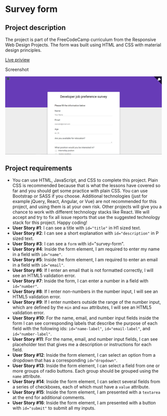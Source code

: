 # Survey form

## Project description

The project is part of the FreeCodeCamp curriculum from the Responsive Web Design Projects. The form was built using HTML and CSS with material design principles.

<a href="https://tudorflorea.github.io/apps/freecodecamp/survey_form/index.html">Live priview</a>

Screenshot

<img src="./screenshot.png" />

## Project requirements

* You can use HTML, JavaScript, and CSS to complete this project. Plain CSS is recommended because that is what the lessons have covered so far and you should get some practice with plain CSS. You can use Bootstrap or SASS if you choose. Additional technologies (just for example jQuery, React, Angular, or Vue) are not recommended for this project, and using them is at your own risk. Other projects will give you a chance to work with different technology stacks like React. We will accept and try to fix all issue reports that use the suggested technology stack for this project. Happy coding!
* **User Story #1**: I can see a title with `id="title"` in H1 sized text.
* **User Story #2**: I can see a short explanation with `id="description"` in P sized text.
* **User Story #3**: I can see a `form` with id="survey-form".
* **User Story #4**: Inside the form element, I am required to enter my name in a field with `id="name"`.
* **User Story #5**: Inside the form element, I am required to enter an email in a field with `id="email"`.
* **User Story #6**: If I enter an email that is not formatted correctly, I will see an HTML5 validation error.
* **User Story #7**: Inside the form, I can enter a number in a field with `id="number"`.
* **User Story #8**: If I enter non-numbers in the number input, I will see an HTML5 validation error.
* **User Story #9**: If I enter numbers outside the range of the number input, which are defined by the `min` and `max` attributes, I will see an HTML5 validation error.
* **User Story #10**: For the name, email, and number input fields inside the form I can see corresponding labels that describe the purpose of each field with the following ids: `id="name-label"`, `id="email-label"`, and `id="number-label"`.
* **User Story #11**: For the name, email, and number input fields, I can see placeholder text that gives me a description or instructions for each field.
* **User Story #12**: Inside the form element, I can select an option from a dropdown that has a corresponding `id="dropdown"`.
* **User Story #13**: Inside the form element, I can select a field from one or more groups of radio buttons. Each group should be grouped using the `name` attribute.
* **User Story #14**: Inside the form element, I can select several fields from a series of checkboxes, each of which must have a `value` attribute.
* **User Story #15**: Inside the form element, I am presented with a `textarea` at the end for additional comments.
* **User Story #16**: Inside the form element, I am presented with a button with `id="submit"` to submit all my inputs.
